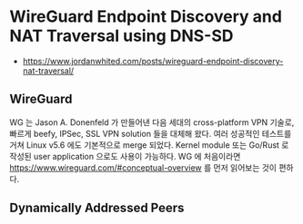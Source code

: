 # WireGuard Endpoint Discovery and NAT Traversal using DNS-SD
* https://www.jordanwhited.com/posts/wireguard-endpoint-discovery-nat-traversal/

## WireGuard
WG 는 Jason A. Donenfeld 가 만들어낸 다음 세대의 cross-platform VPN 기술로,
빠르게 beefy, IPSec, SSL VPN solution 들을 대체해 왔다.
여러 성공적인 테스트를 거쳐 Linux v5.6 에도 기본적으로 merge 되었다.
Kernel module 또는 Go/Rust 로 작성된 user application 으로도 사용이 가능하다.
WG 에 처음이라면 https://www.wireguard.com/#conceptual-overview 를 먼저 읽어보는 것이 편하다.

## Dynamically Addressed Peers
